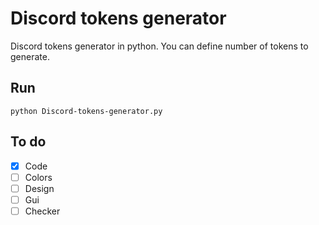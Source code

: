 # Discord tokens generator
Discord tokens generator in python. You can define number of tokens to generate.
## Run

```
python Discord-tokens-generator.py
```

## To do
- [X] Code
- [ ] Colors
- [ ] Design
- [ ] Gui
- [ ] Checker

